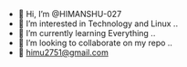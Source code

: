 - 👋 Hi, I’m @HIMANSHU-027
- 👀 I’m interested in Technology and Linux .. 
- 🌱 I’m currently learning Everything ..
- 💞️ I’m looking to collaborate on my repo ..
- 📧 himu2751@gmail.com 

<!---
HIMANSHU-027/HIMANSHU-027 is a ✨ special ✨ repository because its `README.md` (this file) appears on your GitHub profile.
You can click the Preview link to take a look at your changes.
--->
